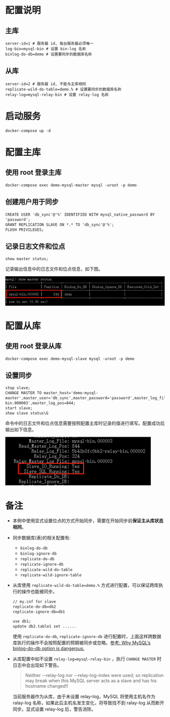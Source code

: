 # 配置说明
## 主库
```
server-id=1 # 服务器 id, 每台服务器必须唯一
log-bin=mysql-bin # 设置 bin-log 名称
binlog-do-db=demo # 设置要同步的数据库名称
```
## 从库
```
server-id=2 # 服务器 id, 不能与主库相同
replicate-wild-do-table=demo.% # 设置要同步的数据库名称
relay-log=mysql-relay-bin # 设置 relay-log 名称
```
# 启动服务
```
docker-compose up -d
```
# 配置主库
## 使用 root 登录主库
```
docker-compose exec demo-mysql-master mysql -uroot -p demo
```
## 创建用户用于同步
```
CREATE USER 'db_sync'@'%' IDENTIFIED WITH mysql_native_password BY 'password';
GRANT REPLICATION SLAVE ON *.* TO 'db_sync'@'%';
FLUSH PRIVILEGES;
```
## 记录日志文件和位点
```
show master status;
```
记录输出信息中的日志文件和位点信息，如下图。

![Image](Screenshot_1.png)
# 配置从库
## 使用 root 登录从库
```
docker-compose exec demo-mysql-slave mysql -uroot -p demo
```
## 设置同步
```
stop slave;
CHANGE MASTER TO master_host='demo-mysql-master',master_user='db_sync',master_password='password',master_log_file='mysql-bin.000003',master_log_pos=844;
start slave;
show slave status\G
```
命令中的日志文件和位点信息需要按照配置主库时记录的值进行填写。配置成功后输出如下信息。

![Image](Screenshot_2.png)
# 备注
- 本例中使用显式设置位点的方式开始同步，需要在开始同步前**保证主从库状态相同**。
- 同步数据库(表)的相关配置有:
  - `binlog-do-db`
  - `binlog-ignore-db`
  - `replicate-do-db`
  - `replicate-ignore-db`
  - `replicate-wild-do-table`
  - `replicate-wild-ignore-table`
- 从库使用 `replicate-wild-do-table=demo.%` 方式进行配置，可以保证跨库执行的操作也能被同步。
  ```
  // my.cnf for slave
  replicate-do-db=db2
  replicate-ignore-db=db1
  ```
  ```
  use db1;
  update db2.table1 set ......
  ```
  使用 `replicate-do-db`, `replicate-ignore-db` 进行配置时，上面这样跨数据库执行的操作不会按照配置的预期被同步或忽略。[参考: Why MySQL’s binlog-do-db option is dangerous.](https://www.percona.com/blog/2009/05/14/why-mysqls-binlog-do-db-option-is-dangerous/)
- 从库配置中如不设置 `relay-log=mysql-relay-bin` ，执行 `CHANGE MASTER` 时日志中会出现如下警告。
  > Neither --relay-log nor --relay-log-index were used; so replication may break when this MySQL server acts as a slave and has his hostname changed!!

  当前服务器作为从库，由于未设置 relay-log，MySQL 将使用主机名作为 ralay-log 名称，如果此后主机名发生变化，将导致找不到 ralay-log 从而断开同步。显式设置 relay-log 后，警告消除。
